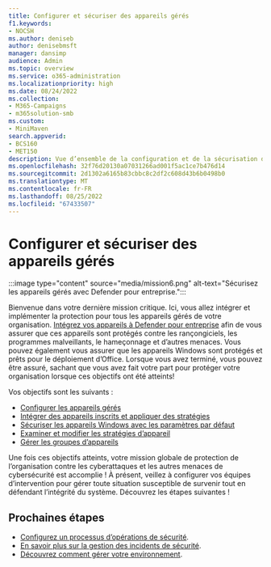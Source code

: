 ```yaml
---
title: Configurer et sécuriser des appareils gérés
f1.keywords:
- NOCSH
ms.author: deniseb
author: denisebmsft
manager: dansimp
audience: Admin
ms.topic: overview
ms.service: o365-administration
ms.localizationpriority: high
ms.date: 08/24/2022
ms.collection:
- M365-Campaigns
- m365solution-smb
ms.custom:
- MiniMaven
search.appverid:
- BCS160
- MET150
description: Vue d’ensemble de la configuration et de la sécurisation des appareils gérés contre les menaces de sécurité et les cyberattaques. Implémentez des défenses de cybersécurité et une protection des points de terminaison par le biais de l’inscription et de l’intégration de tous les appareils. Découvrez comment configurer des stratégies d’appareil et gérer des groupes d’appareils.
ms.openlocfilehash: 32f76d20130a07031266ad001f5ac1ce7b476d14
ms.sourcegitcommit: 2d1302a6165b83cbbc8c2df2c608d43b6b0498b0
ms.translationtype: MT
ms.contentlocale: fr-FR
ms.lasthandoff: 08/25/2022
ms.locfileid: "67433507"
---
```

# <a name="set-up-and-secure-managed-devices"></a>Configurer et sécuriser des appareils gérés

:::image type="content" source="media/mission6.png" alt-text="Sécurisez les appareils gérés avec Defender pour entreprise.":::

Bienvenue dans votre dernière mission critique. Ici, vous allez intégrer et implémenter la protection pour tous les appareils gérés de votre organisation. [Intégrez vos appareils à Defender pour entreprise](../security/defender-business/mdb-onboard-devices.md) afin de vous assurer que ces appareils sont protégés contre les rançongiciels, les programmes malveillants, le hameçonnage et d’autres menaces. Vous pouvez également vous assurer que les appareils Windows sont protégés et prêts pour le déploiement d’Office. Lorsque vous avez terminé, vous pouvez être assuré, sachant que vous avez fait votre part pour protéger votre organisation lorsque ces objectifs ont été atteints!

Vos objectifs sont les suivants :

- [Configurer les appareils gérés](m365bp-managed-devices-setup.md)
- [Intégrer des appareils inscrits et appliquer des stratégies](m365bp-onboard-devices-mdb.md)
- [Sécuriser les appareils Windows avec les paramètres par défaut](m365bp-secure-windows-devices.md)
- [Examiner et modifier les stratégies d’appareil](m365bp-view-edit-create-mdb-policies.md)
- [Gérer les groupes d’appareils](m365bp-device-groups-mdb.md)

Une fois ces objectifs atteints, votre mission globale de protection de l’organisation contre les cyberattaques et les autres menaces de cybersécurité est accomplie ! À présent, veillez à configurer vos équipes d’intervention pour gérer toute situation susceptible de survenir tout en défendant l’intégrité du système. Découvrez les étapes suivantes !

## <a name="next-steps"></a>Prochaines étapes

- [Configurez un processus d’opérations de sécurité](m365bp-security-incident-quick-start.md).
- [En savoir plus sur la gestion des incidents de sécurité](m365bp-security-incident-management.md).
- [Découvrez comment gérer votre environnement](m365bp-maintain-environment.md).
